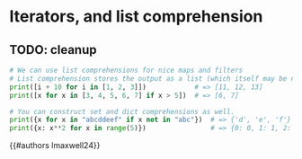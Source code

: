 # Iterators, and list comprehension

## TODO: cleanup

```py
# We can use list comprehensions for nice maps and filters
# List comprehension stores the output as a list (which itself may be nested).
print([i + 10 for i in [1, 2, 3]])            # => [11, 12, 13]
print([x for x in [3, 4, 5, 6, 7] if x > 5])  # => [6, 7]

# You can construct set and dict comprehensions as well.
print({x for x in "abcddeef" if x not in "abc"})  # => {'d', 'e', 'f'}
print({x: x**2 for x in range(5)})                # => {0: 0, 1: 1, 2: 4, 3: 9, 4: 16}
```

{{#authors lmaxwell24}}